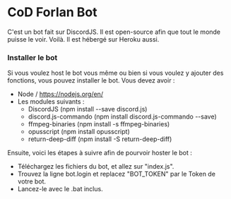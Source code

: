 # CoD Forlan Bot
C'est un bot fait sur DiscordJS. Il est open-source afin que tout le monde puisse le voir. Voilà. Il est hébergé sur Heroku aussi.

### Installer le bot
Si vous voulez host le bot vous même ou bien si vous voulez y ajouter des fonctions, vous pouvez installer le bot.
Vous devez avoir :
* Node / https://nodejs.org/en/
* Les modules suivants :
  * DiscordJS (npm install --save discord.js)
  * discord.js-commando (npm install discord.js-commando --save)
  * ffmpeg-binaries (npm install -s ffmpeg-binaries)
  * opusscript (npm install opusscript)
  * return-deep-diff (npm install -S return-deep-diff)
  
Ensuite, voici les étapes à suivre afin de pourvoir hoster le bot :
* Téléchargez les fichiers du bot, et allez sur "index.js".
* Trouvez la ligne bot.login et replacez "BOT_TOKEN" par le Token de votre bot.
* Lancez-le avec le .bat inclus.
